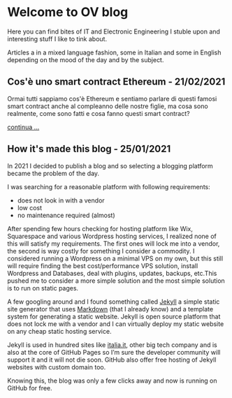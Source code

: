 # Welcome to OV blog

Here you can find bites of IT and Electronic Engineering I stuble upon and interesting stuff I like to tink about.

Articles a in a mixed language fashion, some in Italian and some in English depending on the mood of the day and by the subject.

## Cos'è uno smart contract Ethereum  - 21/02/2021

Ormai tutti sappiamo cos'è Ethereum e sentiamo parlare di questi famosi smart contract anche al compleanno delle nostre figlie, ma cosa sono realmente, come sono fatti e cosa fanno questi smart contract?

[continua ...](/a/2021/contratto-smart-ethereum/)

## How it's made this blog - 25/01/2021

In 2021 I decided to publish a blog and so selecting a blogging platform became the problem of the day.

I was searching for a reasonable platform with following requirements:

- does not look in with a vendor
- low cost
- no maintenance required (almost)

After spending few hours checking for hosting platform like Wix, Squarespace and various Wordpress hosting services, I realized none of this will satisfy my requirements. The first ones will lock me into a vendor, the second is way costly for something I consider a commodity. I considered running a Wordpress on a minimal VPS on my own, but this still will require finding the best cost/performance VPS solution, install Wordpress and Databases, deal with plugins, updates, backups, etc.This pushed me to consider a more simple solution and the most simple solution is to run on static pages.

A few googling around and I found something called [Jekyll](https://jekyllrb.com/) a simple static site generator that uses [Markdown](https://www.markdownguide.org/) (that I already know) and a template system for generating a static website. Jekyll is open source platform that does not lock me with a vendor and I can virtually deploy my static website on any cheap static hosting service.

Jekyll is used in hundred sites like [italia.it](developers.italia.it), other big tech company and is also at the core of GitHub Pages so I’m sure the developer community will support it and it will not die soon. GitHub also offer free hosting of Jekyll websites with custom domain too.

Knowing this, the blog was only a few clicks away and now is running on GitHub for free.

